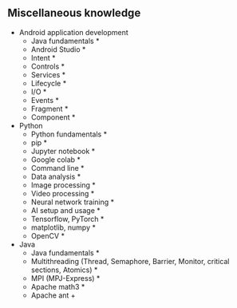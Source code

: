 ## Miscellaneous knowledge

- Android application development
  - Java fundamentals *
  - Android Studio *
  - Intent *
  - Controls *
  - Services *
  - Lifecycle *
  - I/O *
  - Events *
  - Fragment *
  - Component *
- Python
  - Python fundamentals *
  - pip *
  - Jupyter notebook *
  - Google colab *
  - Command line *
  - Data analysis *
  - Image processing *
  - Video processing *
  - Neural network training *
  - AI setup and usage *
  - Tensorflow, PyTorch *
  - matplotlib, numpy *
  - OpenCV *
- Java
  - Java fundamentals *
  - Multithreading (Thread, Semaphore, Barrier, Monitor, critical sections, Atomics) *
  - MPI (MPJ-Express) *
  - Apache math3 *
  - Apache ant +
